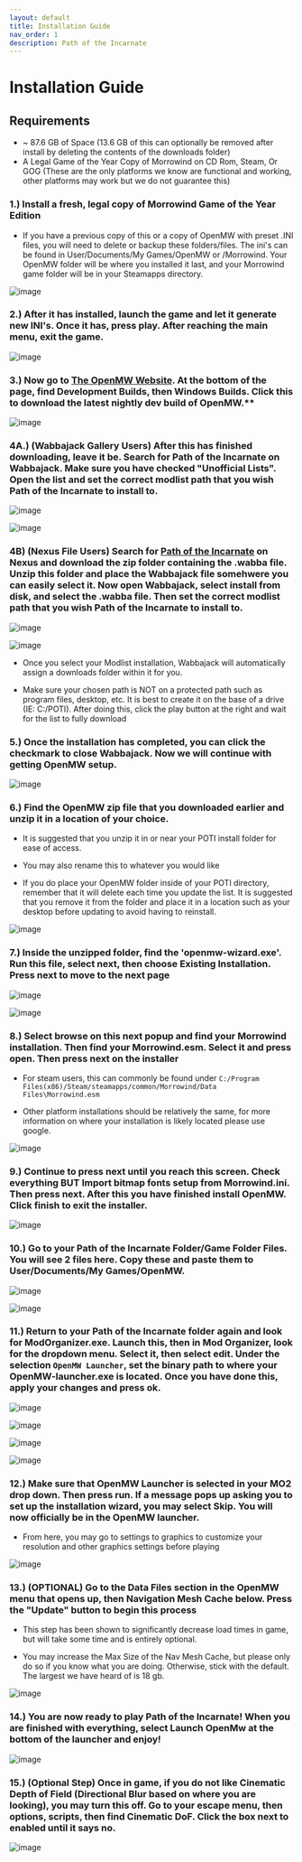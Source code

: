 ```yaml
---
layout: default
title: Installation Guide
nav_order: 1
description: Path of the Incarnate
---
```


# **Installation Guide**

## **Requirements**
- ~ 87.6 GB of Space (13.6 GB of this can optionally be removed after install by deleting the contents of the downloads folder)
- A Legal Game of the Year Copy of Morrowind on CD Rom, Steam, Or GOG (These are the only platforms we know are functional and working, other platforms may work but we do not guarantee this)


### 1.) Install a fresh, legal copy of Morrowind Game of the Year Edition

- If you have a previous copy of this or a copy of OpenMW with preset .INI files, you will need to delete or backup these folders/files. The ini's can be found in User/Documents/My Games/OpenMW or /Morrowind. Your OpenMW folder will be where you installed it last, and your Morrowind game folder will be in your Steamapps directory.

![image](https://github.com/TheMrNewVegas/TheMrNewVegas.github.io/assets/112358568/95ab41d6-b3e8-471c-bebb-3528a29a1a7c)

### 2.) After it has installed, launch the game and let it generate new INI's. Once it has, press play. After reaching the main menu, exit the game.

![image](https://github.com/TheMrNewVegas/TheMrNewVegas.github.io/assets/112358568/e7bc0205-4a92-4bc3-953e-bdcbe7f09149)

### 3.) Now go to [The OpenMW Website](https://openmw.org/downloads/). At the bottom of the page, find Development Builds, then Windows Builds. Click this to download the latest nightly dev build of OpenMW.**

![image](https://github.com/TheMrNewVegas/TheMrNewVegas.github.io/assets/112358568/51b209bc-df1d-475b-8514-1ce41e421b17)

### 4A.) (Wabbajack Gallery Users) After this has finished downloading, leave it be. Search for Path of the Incarnate on Wabbajack. Make sure you have checked "Unofficial Lists". Open the list and set the correct modlist path that you wish Path of the Incarnate to install to.

![image](https://github.com/TheMrNewVegas/TheMrNewVegas.github.io/assets/112358568/af0a8e79-e539-42dd-bc63-9ce74df1f294)

![image](https://github.com/TheMrNewVegas/TheMrNewVegas.github.io/assets/112358568/eae79624-9ea6-4253-8d76-ce1b59e1a0c2)

### 4B) (Nexus File Users) Search for [Path of the Incarnate](https://www.nexusmods.com/morrowind/mods/53437?tab=files) on Nexus and download the zip folder containing the .wabba file. Unzip this folder and place the Wabbajack file somehwere you can easily select it. Now open Wabbajack, select install from disk, and select the .wabba file. Then set the correct modlist path that you wish Path of the Incarnate to install to.

![image](https://github.com/TheMrNewVegas/TheMrNewVegas.github.io/assets/112358568/7b945a46-1f6a-49cd-89ae-ca8f9a2ae90e)

![image](https://github.com/TheMrNewVegas/TheMrNewVegas.github.io/assets/112358568/63c93bed-0666-4a8a-aec3-01bfb421cb80)

- Once you select your Modlist installation, Wabbajack will automatically assign a downloads folder within it for you.

- Make sure your chosen path is NOT on a protected path such as program files, desktop, etc. It is best to create it on the base of a drive (IE: C:/POTI). After doing this, click the play button at the right and wait for the list to fully download

### 5.) Once the installation has completed, you can click the checkmark to close Wabbajack. Now we will continue with getting OpenMW setup.

![image](https://github.com/TheMrNewVegas/TheMrNewVegas.github.io/assets/112358568/03a0cd6b-5977-4f0e-90f8-8aeab9adb57f)

### 6.) Find the OpenMW zip file that you downloaded earlier and unzip it in a location of your choice.

- It is suggested that you unzip it in or near your POTI install folder for ease of access.

- You may also rename this to whatever you would like

- If you do place your OpenMW folder inside of your POTI directory, remember that it will delete each time you update the list. It is suggested that you remove it from the folder and place it in a location such as your desktop before updating to avoid having to reinstall.

![image](https://github.com/TheMrNewVegas/TheMrNewVegas.github.io/assets/112358568/04113823-9234-4de0-a1c8-d2c118ed1074)

### 7.) Inside the unzipped folder, find the 'openmw-wizard.exe'. Run this file, select next, then choose Existing Installation. Press next to move to the next page

![image](https://github.com/TheMrNewVegas/TheMrNewVegas.github.io/assets/112358568/517fb86b-a853-4505-a395-2f96c64e5d07)

![image](https://github.com/TheMrNewVegas/TheMrNewVegas.github.io/assets/112358568/b06e25bd-09c0-4dd4-8cb0-dfaccce3bfb0)

### 8.) Select browse on this next popup and find your Morrowind installation. Then find your Morrowind.esm. Select it and press open. Then press next on the installer

- For steam users, this can commonly be found under `C:/Program Files(x86)/Steam/steamapps/common/Morrowind/Data Files\Morrowind.esm`

- Other platform installations should be relatively the same, for more information on where your installation is likely located please use google. 

![image](https://github.com/TheMrNewVegas/TheMrNewVegas.github.io/assets/112358568/c8115dd1-11c5-4888-87e5-98f21cad7fa4)

### 9.) Continue to press next until you reach this screen. Check everything BUT Import bitmap fonts setup from Morrowind.ini. Then press next. After this you have finished install OpenMW. Click finish to exit the installer.

![image](https://github.com/TheMrNewVegas/TheMrNewVegas.github.io/assets/112358568/a6ae026b-5ca7-4314-b5bb-690fbf176c89)

### 10.) Go to your Path of the Incarnate Folder/Game Folder Files. You will see 2 files here. Copy these and paste them to User/Documents/My Games/OpenMW.

![image](https://github.com/TheMrNewVegas/TheMrNewVegas.github.io/assets/112358568/de5e936b-1c0f-42d0-902d-8230046d42ee)

![image](https://github.com/TheMrNewVegas/TheMrNewVegas.github.io/assets/112358568/527780d7-e810-4996-883d-043227c1b32f)

### 11.) Return to your Path of the Incarnate folder again and look for ModOrganizer.exe. Launch this, then in Mod Organizer, look for the dropdown menu. Select it, then select edit. Under the selection `OpenMW Launcher`, set the binary path to where your OpenMW-launcher.exe is located. Once you have done this, apply your changes and press ok.

![image](https://github.com/TheMrNewVegas/TheMrNewVegas.github.io/assets/112358568/6a111fec-5439-47d2-8e35-9324e222a3ea)

![image](https://github.com/TheMrNewVegas/TheMrNewVegas.github.io/assets/112358568/5990230a-e83c-4dcd-8efb-1f1de8520f8e)

![image](https://github.com/TheMrNewVegas/TheMrNewVegas.github.io/assets/112358568/ef094809-7395-439e-a0f9-d81b5a91d925)

![image](https://github.com/TheMrNewVegas/TheMrNewVegas.github.io/assets/112358568/ab6fbf85-fca2-4784-b01f-b599e64bc91b)

### 12.) Make sure that OpenMW Launcher is selected in your MO2 drop down. Then press run. If a message pops up asking you to set up the installation wizard, you may select Skip. You will now officially be in the OpenMW launcher.
 
- From here, you may go to settings to graphics to customize your resolution and other graphics settings before playing

![image](https://github.com/TheMrNewVegas/TheMrNewVegas.github.io/assets/112358568/91d04d39-1d45-4b06-bd07-c6aba52edec2)

### 13.) (OPTIONAL) Go to the Data Files section in the OpenMW menu that opens up, then Navigation Mesh Cache below. Press the "Update" button to begin this process

- This step has been shown to significantly decrease load times in game, but will take some time and is entirely optional.

- You may increase the Max Size of the Nav Mesh Cache, but please only do so if you know what you are doing. Otherwise, stick with the default. The largest we have heard of is 18 gb.

![image](https://github.com/TheMrNewVegas/TheMrNewVegas.github.io/assets/112358568/fa748d6a-bf6e-48f1-b07b-178e4a3f466a)

### 14.) You are now ready to play Path of the Incarnate! When you are finished with everything, select Launch OpenMw at the bottom of the launcher and enjoy!

![image](https://github.com/TheMrNewVegas/TheMrNewVegas.github.io/assets/112358568/cc03497b-932d-4220-936b-7b4de7907aa4)

### 15.) (Optional Step) Once in game, if you do not like Cinematic Depth of Field (Directional Blur based on where you are looking), you may turn this off. Go to your escape menu, then options, scripts, then find Cinematic DoF. Click the box next to enabled until it says no.

![image](https://github.com/TheMrNewVegas/TheMrNewVegas.github.io/assets/112358568/de3d48cd-8de1-4375-b8ed-a5259cc2a334)


